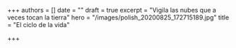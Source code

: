 +++
authors = []
date = ""
draft = true
excerpt = "Vigila las nubes que a veces tocan la tierra"
hero = "/images/polish_20200825_172715189.jpg"
title = "El ciclo de la vida"

+++
